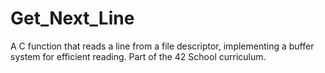 # Get_Next_Line
A C function that reads a line from a file descriptor, implementing a buffer system for efficient reading. Part of the 42 School curriculum.
